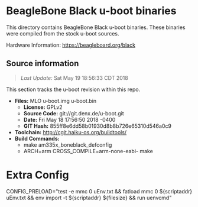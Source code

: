 BeagleBone Black u-boot binaries
===================

This directory contains BeagleBone Black u-boot binaries.
These binaries were compiled from the stock u-boot sources.

Hardware Information: <https://beagleboard.org/black>

Source information
-------------
> *Last Update:* Sat May 19 18:56:33 CDT 2018

This section tracks the u-boot revision within this repo.

* **Files:**  MLO u-boot.img u-boot.bin
  * **License:** GPLv2
  * **Source Code:** git://git.denx.de/u-boot.git
  * **Date:** Fri May 18 17:56:50 2018 -0400
  * **GIT Hash:** 855ff8e6dd58b01930d8b8b726e65310d546a0c9
* **Toolchain:** http://cgit.haiku-os.org/buildtools/
* **Build Commands:**
  * make am335x_boneblack_defconfig
  * ARCH=arm CROSS_COMPILE=arm-none-eabi- make

# Extra Config
CONFIG_PRELOAD="test -e mmc 0 uEnv.txt && fatload mmc 0 ${scriptaddr} uEnv.txt && env import -t ${scriptaddr} ${filesize} && run uenvcmd"
